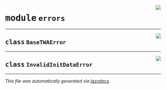 <!-- markdownlint-disable -->

<a href="../../telegram_webapp_auth/errors.py#L0"><img align="right" style="float:right;" src="https://img.shields.io/badge/-source-cccccc?style=flat-square"></a>

# <kbd>module</kbd> `errors`






---

<a href="../../telegram_webapp_auth/errors.py#L1"><img align="right" style="float:right;" src="https://img.shields.io/badge/-source-cccccc?style=flat-square"></a>

## <kbd>class</kbd> `BaseTWAError`








---

<a href="../../telegram_webapp_auth/errors.py#L5"><img align="right" style="float:right;" src="https://img.shields.io/badge/-source-cccccc?style=flat-square"></a>

## <kbd>class</kbd> `InvalidInitDataError`










---

_This file was automatically generated via [lazydocs](https://github.com/ml-tooling/lazydocs)._
